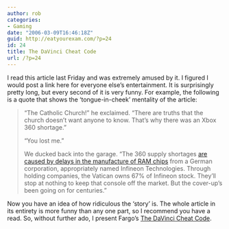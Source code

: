 ```yaml
---
author: rob
categories:
- Gaming
date: "2006-03-09T16:46:18Z"
guid: http://eatyourexam.com/?p=24
id: 24
title: The DaVinci Cheat Code
url: /?p=24
---
```

I read this article last Friday and was extremely amused by it. I figured I would post a link here for everyone else’s entertainment. It is surprisingly pretty long, but every second of it is very funny. For example, the following is a quote that shows the ‘tongue-in-cheek’ mentality of the article:

> “The Catholic Church!” he exclaimed. “There are truths that the church doesn’t want anyone to know. That’s why there was an Xbox 360 shortage.”
> 
> “You lost me.”
> 
> We ducked back into the garage. “The 360 supply shortages [are caused by delays in the manufacture of RAM chips](http://blogs.mercurynews.com/aei/2006/02/memory_chips_ar.html) from a German corporation, appropriately named Infineon Technologies. Through holding companies, the Vatican owns 67% of Infineon stock. They’ll stop at nothing to keep that console off the market. But the cover-up’s been going on for centuries.”

Now you have an idea of how ridiculous the ‘story’ is. The whole article in its entirety is more funny than any one part, so I recommend you have a read. So, without further ado, I present Fargo’s [The DaVinci Cheat Code](http://www.gamespy.com/articles/693/693211p4.html).